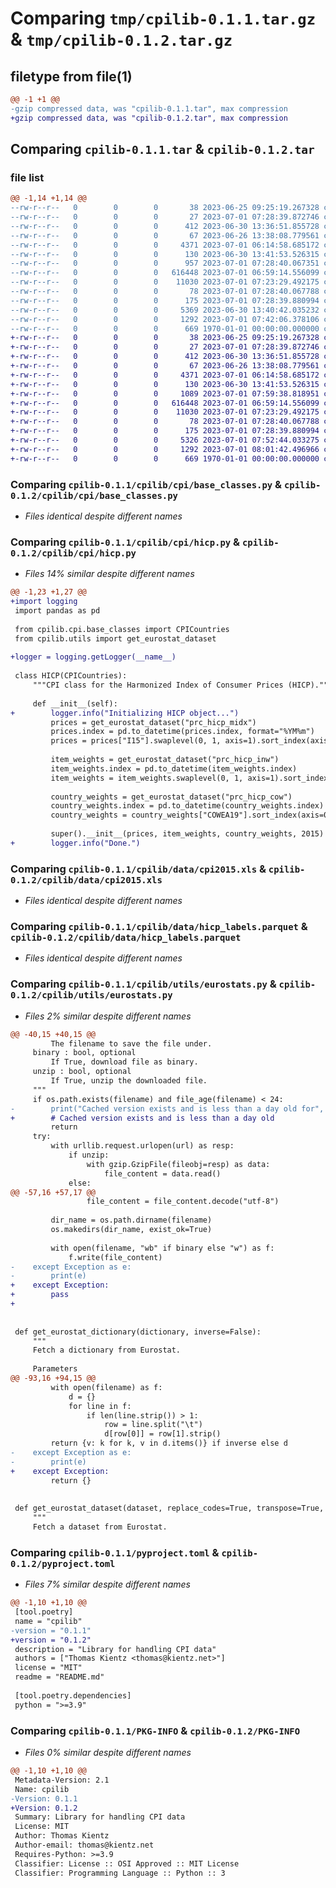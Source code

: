 # Comparing `tmp/cpilib-0.1.1.tar.gz` & `tmp/cpilib-0.1.2.tar.gz`

## filetype from file(1)

```diff
@@ -1 +1 @@
-gzip compressed data, was "cpilib-0.1.1.tar", max compression
+gzip compressed data, was "cpilib-0.1.2.tar", max compression
```

## Comparing `cpilib-0.1.1.tar` & `cpilib-0.1.2.tar`

### file list

```diff
@@ -1,14 +1,14 @@
--rw-r--r--   0        0        0       38 2023-06-25 09:25:19.267328 cpilib-0.1.1/README.md
--rw-r--r--   0        0        0       27 2023-07-01 07:28:39.872746 cpilib-0.1.1/cpilib/__init__.py
--rw-r--r--   0        0        0      412 2023-06-30 13:36:51.855728 cpilib-0.1.1/cpilib/constants.py
--rw-r--r--   0        0        0       67 2023-06-26 13:38:08.779561 cpilib-0.1.1/cpilib/cpi/__init__.py
--rw-r--r--   0        0        0     4371 2023-07-01 06:14:58.685172 cpilib-0.1.1/cpilib/cpi/base_classes.py
--rw-r--r--   0        0        0      130 2023-06-30 13:41:53.526315 cpilib-0.1.1/cpilib/cpi/fr_cpi.py
--rw-r--r--   0        0        0      957 2023-07-01 07:28:40.067351 cpilib-0.1.1/cpilib/cpi/hicp.py
--rw-r--r--   0        0        0   616448 2023-07-01 06:59:14.556099 cpilib-0.1.1/cpilib/data/cpi2015.xls
--rw-r--r--   0        0        0    11030 2023-07-01 07:23:29.492175 cpilib-0.1.1/cpilib/data/hicp_labels.parquet
--rw-r--r--   0        0        0       78 2023-07-01 07:28:40.067788 cpilib-0.1.1/cpilib/utils/__init__.py
--rw-r--r--   0        0        0      175 2023-07-01 07:28:39.880994 cpilib-0.1.1/cpilib/utils/coicop.py
--rw-r--r--   0        0        0     5369 2023-06-30 13:40:42.035232 cpilib-0.1.1/cpilib/utils/eurostats.py
--rw-r--r--   0        0        0     1292 2023-07-01 07:42:06.378106 cpilib-0.1.1/pyproject.toml
--rw-r--r--   0        0        0      669 1970-01-01 00:00:00.000000 cpilib-0.1.1/PKG-INFO
+-rw-r--r--   0        0        0       38 2023-06-25 09:25:19.267328 cpilib-0.1.2/README.md
+-rw-r--r--   0        0        0       27 2023-07-01 07:28:39.872746 cpilib-0.1.2/cpilib/__init__.py
+-rw-r--r--   0        0        0      412 2023-06-30 13:36:51.855728 cpilib-0.1.2/cpilib/constants.py
+-rw-r--r--   0        0        0       67 2023-06-26 13:38:08.779561 cpilib-0.1.2/cpilib/cpi/__init__.py
+-rw-r--r--   0        0        0     4371 2023-07-01 06:14:58.685172 cpilib-0.1.2/cpilib/cpi/base_classes.py
+-rw-r--r--   0        0        0      130 2023-06-30 13:41:53.526315 cpilib-0.1.2/cpilib/cpi/fr_cpi.py
+-rw-r--r--   0        0        0     1089 2023-07-01 07:59:38.818951 cpilib-0.1.2/cpilib/cpi/hicp.py
+-rw-r--r--   0        0        0   616448 2023-07-01 06:59:14.556099 cpilib-0.1.2/cpilib/data/cpi2015.xls
+-rw-r--r--   0        0        0    11030 2023-07-01 07:23:29.492175 cpilib-0.1.2/cpilib/data/hicp_labels.parquet
+-rw-r--r--   0        0        0       78 2023-07-01 07:28:40.067788 cpilib-0.1.2/cpilib/utils/__init__.py
+-rw-r--r--   0        0        0      175 2023-07-01 07:28:39.880994 cpilib-0.1.2/cpilib/utils/coicop.py
+-rw-r--r--   0        0        0     5326 2023-07-01 07:52:44.033275 cpilib-0.1.2/cpilib/utils/eurostats.py
+-rw-r--r--   0        0        0     1292 2023-07-01 08:01:42.496966 cpilib-0.1.2/pyproject.toml
+-rw-r--r--   0        0        0      669 1970-01-01 00:00:00.000000 cpilib-0.1.2/PKG-INFO
```

### Comparing `cpilib-0.1.1/cpilib/cpi/base_classes.py` & `cpilib-0.1.2/cpilib/cpi/base_classes.py`

 * *Files identical despite different names*

### Comparing `cpilib-0.1.1/cpilib/cpi/hicp.py` & `cpilib-0.1.2/cpilib/cpi/hicp.py`

 * *Files 14% similar despite different names*

```diff
@@ -1,23 +1,27 @@
+import logging
 import pandas as pd
 
 from cpilib.cpi.base_classes import CPICountries
 from cpilib.utils import get_eurostat_dataset
 
+logger = logging.getLogger(__name__)
 
 class HICP(CPICountries):
     """CPI class for the Harmonized Index of Consumer Prices (HICP)."""
 
     def __init__(self):
+        logger.info("Initializing HICP object...")
         prices = get_eurostat_dataset("prc_hicp_midx")
         prices.index = pd.to_datetime(prices.index, format="%YM%m")
         prices = prices["I15"].swaplevel(0, 1, axis=1).sort_index(axis=1).sort_index(axis=0)
 
         item_weights = get_eurostat_dataset("prc_hicp_inw")
         item_weights.index = pd.to_datetime(item_weights.index)
         item_weights = item_weights.swaplevel(0, 1, axis=1).sort_index(axis=1).sort_index(axis=0)
 
         country_weights = get_eurostat_dataset("prc_hicp_cow")
         country_weights.index = pd.to_datetime(country_weights.index)
         country_weights = country_weights["COWEA19"].sort_index(axis=0)
 
         super().__init__(prices, item_weights, country_weights, 2015)
+        logger.info("Done.")
```

### Comparing `cpilib-0.1.1/cpilib/data/cpi2015.xls` & `cpilib-0.1.2/cpilib/data/cpi2015.xls`

 * *Files identical despite different names*

### Comparing `cpilib-0.1.1/cpilib/data/hicp_labels.parquet` & `cpilib-0.1.2/cpilib/data/hicp_labels.parquet`

 * *Files identical despite different names*

### Comparing `cpilib-0.1.1/cpilib/utils/eurostats.py` & `cpilib-0.1.2/cpilib/utils/eurostats.py`

 * *Files 2% similar despite different names*

```diff
@@ -40,15 +40,15 @@
         The filename to save the file under.
     binary : bool, optional
         If True, download file as binary.
     unzip : bool, optional
         If True, unzip the downloaded file.
     """
     if os.path.exists(filename) and file_age(filename) < 24:
-        print("Cached version exists and is less than a day old for", filename)
+        # Cached version exists and is less than a day old
         return
     try:
         with urllib.request.urlopen(url) as resp:
             if unzip:
                 with gzip.GzipFile(fileobj=resp) as data:
                     file_content = data.read()
             else:
@@ -57,16 +57,17 @@
                 file_content = file_content.decode("utf-8")
 
         dir_name = os.path.dirname(filename)
         os.makedirs(dir_name, exist_ok=True)
 
         with open(filename, "wb" if binary else "w") as f:
             f.write(file_content)
-    except Exception as e:
-        print(e)
+    except Exception:
+        pass
+        
 
 
 def get_eurostat_dictionary(dictionary, inverse=False):
     """
     Fetch a dictionary from Eurostat.
 
     Parameters
@@ -93,16 +94,15 @@
         with open(filename) as f:
             d = {}
             for line in f:
                 if len(line.strip()) > 1:
                     row = line.split("\t")
                     d[row[0]] = row[1].strip()
         return {v: k for k, v in d.items()} if inverse else d
-    except Exception as e:
-        print(e)
+    except Exception:
         return {}
 
 
 def get_eurostat_dataset(dataset, replace_codes=True, transpose=True, keep_codes=None):
     """
     Fetch a dataset from Eurostat.
```

### Comparing `cpilib-0.1.1/pyproject.toml` & `cpilib-0.1.2/pyproject.toml`

 * *Files 7% similar despite different names*

```diff
@@ -1,10 +1,10 @@
 [tool.poetry]
 name = "cpilib"
-version = "0.1.1"
+version = "0.1.2"
 description = "Library for handling CPI data"
 authors = ["Thomas Kientz <thomas@kientz.net>"]
 license = "MIT"
 readme = "README.md"
 
 [tool.poetry.dependencies]
 python = ">=3.9"
```

### Comparing `cpilib-0.1.1/PKG-INFO` & `cpilib-0.1.2/PKG-INFO`

 * *Files 0% similar despite different names*

```diff
@@ -1,10 +1,10 @@
 Metadata-Version: 2.1
 Name: cpilib
-Version: 0.1.1
+Version: 0.1.2
 Summary: Library for handling CPI data
 License: MIT
 Author: Thomas Kientz
 Author-email: thomas@kientz.net
 Requires-Python: >=3.9
 Classifier: License :: OSI Approved :: MIT License
 Classifier: Programming Language :: Python :: 3
```

